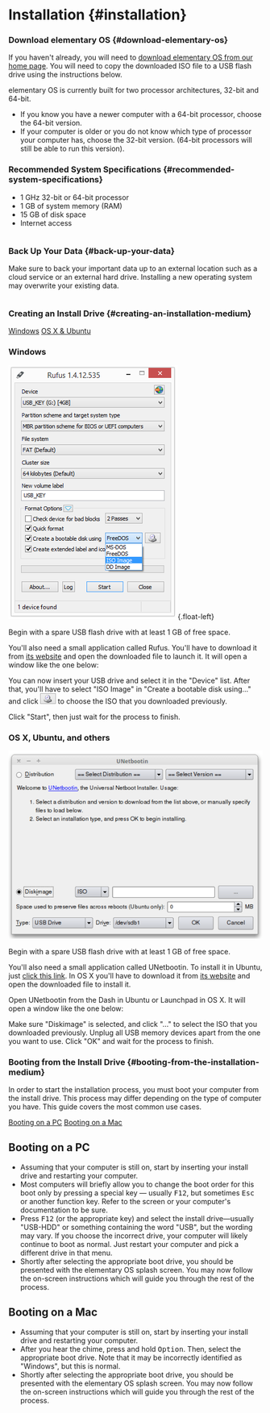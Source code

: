 # Installation {#installation}

<div class="clear row" markdown="1">
<div markdown="1">

### Download elementary OS {#download-elementary-os}

If you haven't already, you will need to <a href="/" target="_blank">download elementary OS from our home page</a>. You will need to copy the downloaded ISO file to a USB flash drive using the instructions below.

elementary OS is currently built for two processor architectures, 32-bit and 64-bit.

* If you know you have a newer computer with a 64-bit processor, choose the 64-bit version.
* If your computer is older or you do not know which type of processor your computer has, choose the 32-bit version. (64-bit processors will still be able to run this version).

</div>
<div markdown="1">

### Recommended System Specifications {#recommended-system-specifications}

* 1 GHz 32-bit or 64-bit processor
* 1 GB of system memory (RAM)
* 15 GB of disk space
* Internet access

<div class="row alert warning" markdown="1">
<div class="column alert">
<div class="icon">
<i class="warning fa fa-warning"></i>
</div>
<div class="icon-text" markdown="1">

### Back Up Your Data {#back-up-your-data}

Make sure to back your important data up to an external location such as a cloud service or an external hard drive. Installing a new operating system may overwrite your existing data.

</div>
</div>
</div>
</div>
</div>

<div class="clear row" markdown="1">

### Creating an Install Drive {#creating-an-installation-medium}

<div class="text-center">
<div id="creating-a-usb-choices" class="column linked">
<a class="button creating-a-usb-on-windows" href="#creating-a-usb-on-windows">Windows</a>
<a class="button creating-a-usb-on-others" href="#creating-a-usb-on-others">OS X &amp; Ubuntu</a>
</div>
</div>

<div id="creating-a-usb-on-windows" class="slide" markdown="1">

### Windows

![Rufus - select ISO](images/docs/installation/rufus_select_iso.png){.float-left}

Begin with a spare USB flash drive with at least 1 GB of free space.

You'll also need a small application called Rufus. You'll have to download it from <a href="https://rufus.akeo.ie/" target="_blank">its website</a> and open the downloaded file to launch it. It will open a window like the one below:

You can now insert your USB drive and select it in the "Device" list. After that, you'll have to select "ISO Image" in "Create a bootable disk using..." and click
![the disk icon](images/docs/installation/rufus_disk_icon.png) to choose the ISO that you downloaded previously.

Click "Start", then just wait for the process to finish.

</div>

<div id="creating-a-usb-on-others" class="slide" markdown="1">

### OS X, Ubuntu, and others

![UNetbootin](images/docs/installation/unetbootin.png)

Begin with a spare USB flash drive with at least 1 GB of free space.

You'll also need a small application called UNetbootin. To install it in Ubuntu, just <a href="http://appnr.com/install/unetbootin">click this link</a>. In OS X you'll have to download it from <a href="http://unetbootin.sourceforge.net/" target="_blank">its website</a> and open the downloaded file to install it.

Open UNetbootin from the Dash in Ubuntu or Launchpad in OS X. It will open a window like the one below:

Make sure "Diskimage" is selected, and click "&#8230;" to select the ISO that you downloaded previously. Unplug all USB memory devices apart from the one you want to use. Click "OK" and wait for the process to finish.

</div>

</div>

<div class="clear row" markdown="1">

### Booting from the Install Drive {#booting-from-the-installation-medium}

In order to start the installation process, you must boot your computer from the install drive. This process may differ depending on the type of computer you have. This guide covers the most common use cases.

<div class="text-center">
<div id="booting-choices" class="column linked">
<a class="button booting-on-a-pc" href="#booting-on-a-pc">Booting on a PC</a>
<a class="button booting-on-a-mac" href="#booting-on-a-mac">Booting on a Mac</a>
</div>
</div>

<div id="booting-on-a-pc" class="slide" markdown="1">

## Booting on a PC

* Assuming that your computer is still on, start by inserting your install drive and restarting your computer.
* Most computers will briefly allow you to change the boot order for this boot only by pressing a special key — usually <kbd>F12</kbd>, but sometimes <kbd>Esc</kbd> or another function key. Refer to the screen or your computer's documentation to be sure.
* Press <kbd>F12</kbd> (or the appropriate key) and select the install drive&mdash;usually "USB-HDD" or something containing the word "USB", but the wording may vary. If you choose the incorrect drive, your computer will likely continue to boot as normal. Just restart your computer and pick a different drive in that menu.
* Shortly after selecting the appropriate boot drive, you should be presented with the elementary OS splash screen. You may now follow the on-screen instructions which will guide you through the rest of the process.

</div>
<div id="booting-on-a-mac" class="slide" markdown="1">

## Booting on a Mac

* Assuming that your computer is still on, start by inserting your install drive and restarting your computer.
* After you hear the chime, press and hold <kbd>Option</kbd>. Then, select the appropriate boot drive. Note that it may be incorrectly identified as "Windows", but this is normal.
* Shortly after selecting the appropriate boot drive, you should be presented with the elementary OS splash screen. You may now follow the on-screen instructions which will guide you through the rest of the process.

</div>

</div>

<!--[if lt IE 10]><script type="text/javascript" src="https://cdn.jsdelivr.net/g/classlist"></script><![endif]-->
<script type="text/javascript" src="scripts/slider.js"></script>
<script type="text/javascript" src="scripts/docs/installation.js"></script>
